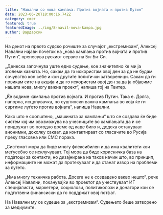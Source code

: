 ```yaml
---
title: "Навални со нова кампања: Против војната и против Путин"
date: 2023-06-20T18:00:16.742Z
category: свет
featured: true
featuredImage: ../img/8-navil-nova-kampa.jpg
author: Вардарски
---
```

На денот на првото судско рочиште за случајот „екстремизам“, Алексеј Навални најави почеток на „нова кампања против војната и против Путин“, пренесува рускиот сервис на Би-Би-Си.

„Денеска започнува уште едно судење, кое значително ќе ми ја зголеми казната. Но, сакам да го искористам овој ден за да не будам сочувство кон себе и кон другите политички затвореници. Сакам да ги повикам сите на акција и да го искористам овој ден за да ја објавиме нашата нова, многу важна проект“, напиша тој на Твитер.

„Ќе водиме кампања против војната. И против Путин. Така е. Долга, напорна, исцрпувачка, но суштински важна кампања во која ќе ги свртиме луѓето против војната“, напиша Навални.

Како што е соопштено, „машината за кампањи“ што се создава ќе биде систем кој им овозможува на учесниците во кампањата да ѝ се придружат во погодно време од каде било и, додека остануваат анонимни, доколку сакаат, да контактираат со гласачите во Русија преку гласовна или СМС порака.

„Системот мора да биде многу флексибилен и да има квалитети кои меѓусебно се исклучуваат. Тој мора да биде корисничка база на податоци за контакти, но дизајнирана на таков начин што, во принцип, информациите не можат да протекуваат и да станат извор на проблеми за луѓето.

„Има многу техничка работа. Досега не е создадено вакво нешто“, рече Алексеј Навални, поканувајќи во проектот да учествуваат ИТ специјалисти, маркетери, социолози, политиколози и донатори кои се подготвени финансиски да го поддржат овој потфат.

На Навални му се судеше за „екстремизам“. Судењето беше затворено за медиумите.